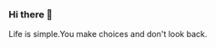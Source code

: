 ### Hi there 👋


Life is simple.You make choices and don't look back.

<!--
**ScorpionJay/ScorpionJay** is a ✨ _special_ ✨ repository because its `README.md` (this file) appears on your GitHub profile.

Here are some ideas to get you started:

- 🔭 I’m currently working on ...
- 🌱 I’m currently learning ...
- 👯 I’m looking to collaborate on ...
- 🤔 I’m looking for help with ...
- 🌱 I’m currently learning JavaScript.
- 💬 Ask me about ...
- 📫 How to reach me: ...
- 😄 Pronouns: ...
- ⚡ Fun fact: ...
-->
